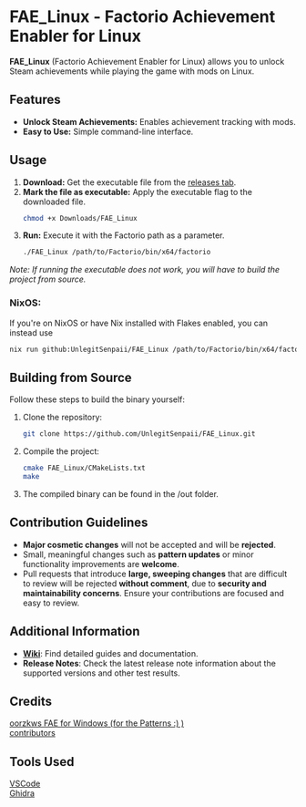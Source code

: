 # FAE_Linux - Factorio Achievement Enabler for Linux

**FAE_Linux** (Factorio Achievement Enabler for Linux) allows you to unlock Steam achievements while playing the game with mods on Linux.

## Features
- **Unlock Steam Achievements:** Enables achievement tracking with mods.
- **Easy to Use:** Simple command-line interface.

## Usage
1. **Download:** Get the executable file from the [releases tab](https://github.com/UnlegitSenpaii/FAE_Linux/releases).
2. **Mark the file as executable:** Apply the executable flag to the downloaded file.
   ```sh
   chmod +x Downloads/FAE_Linux
   ```
3. **Run:** Execute it with the Factorio path as a parameter.
   ```sh
   ./FAE_Linux /path/to/Factorio/bin/x64/factorio
   ```
*Note: If running the executable does not work, you will have to build the project from source.* 

### NixOS:
If you're on NixOS or have Nix installed with Flakes enabled, you can instead use
```sh
nix run github:UnlegitSenpaii/FAE_Linux /path/to/Factorio/bin/x64/factorio
```

## Building from Source
Follow these steps to build the binary yourself:
1. Clone the repository:
    ```sh
    git clone https://github.com/UnlegitSenpaii/FAE_Linux.git
    ```
2. Compile the project:
    ```sh
    cmake FAE_Linux/CMakeLists.txt
    make
    ```
3. The compiled binary can be found in the /out folder.

## Contribution Guidelines

- **Major cosmetic changes** will not be accepted and will be **rejected**.
- Small, meaningful changes such as **pattern updates** or minor functionality improvements are **welcome**.
- Pull requests that introduce **large, sweeping changes** that are difficult to review will be rejected **without comment**, due to **security and maintainability concerns**.
Ensure your contributions are focused and easy to review.

## Additional Information
- [**Wiki**](https://github.com/UnlegitSenpaii/FAE_Linux/wiki): Find detailed guides and documentation.
- **Release Notes**: Check the latest release note information about the supported versions and other test results.

## Credits
[oorzkws FAE for Windows (for the Patterns :) )](https://github.com/oorzkws/FactorioAchievementEnabler)<br>
[contributors](https://github.com/UnlegitSenpaii/FAE_Linux/graphs/contributors)<br>

## Tools Used
[VSCode](https://code.visualstudio.com/)<br>
[Ghidra](https://github.com/NationalSecurityAgency/ghidra)<br>
